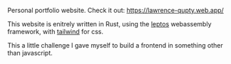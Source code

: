 Personal portfolio website. Check it out: https://lawrence-qupty.web.app/

This website is enitrely written in Rust, using the [leptos](https://github.com/leptos-rs/leptos) webassembly framework, with [tailwind](https://tailwindcss.com/) for css.

This a little challenge I gave myself to build a frontend in something other than javascript.

